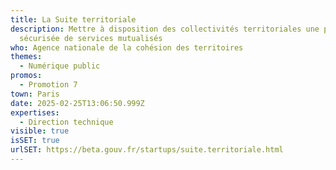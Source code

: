 ```yaml
---
title: La Suite territoriale
description: Mettre à disposition des collectivités territoriales une plateforme
  sécurisée de services mutualisés
who: Agence nationale de la cohésion des territoires
themes:
  - Numérique public
promos:
  - Promotion 7
town: Paris
date: 2025-02-25T13:06:50.999Z
expertises:
  - Direction technique
visible: true
isSET: true
urlSET: https://beta.gouv.fr/startups/suite.territoriale.html
---
```

